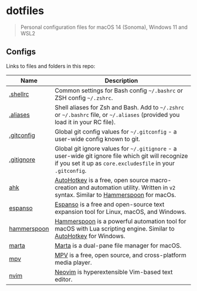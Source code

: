 # dotfiles

> Personal configuration files for macOS 14 (Sonoma), Windows 11 and WSL2

## Configs

Links to files and folders in this repo:

| Name                             | Description                                                                                                                                                                                       |
| -------------------------------- | ------------------------------------------------------------------------------------------------------------------------------------------------------------------------------------------------- |
| [.shellrc](/terminal/.shellrc)   | Common settings for Bash config `~/.bashrc` or ZSH config `~/.zshrc`.                                                                                                                             |
| [.aliases](/terminal/.aliases)   | Shell aliases for Zsh and Bash. Add to `~/.zshrc` or `~/.bashrc` file, or `~/.aliases` (provided you load it in your RC file).                                                                     |
| [.gitconfig](/.gitconfig)        | Global git config values for `~/.gitconfig` - a user-wide config known to git.                                                                                                                    |
| [.gitignore](/.gitignore_global) | Global git ignore values for `~/.gitignore` - a user-wide git ignore file which git will recognize if you set it up as `core.excludesfile` in your `.gitconfig`.                                  |
| [ahk](/ahk)                      | [AutoHotkey](https://www.autohotkey.com/) is a free, open source macro-creation and automation utility. Written in `v2` syntax. Similar to [Hammerspoon](https://www.hammerspoon.org/) for macOs. |
| [espanso](/espanso)              | [Espanso](https://espanso.org/) is a free and open-source text expansion tool for Linux, macOS, and Windows.                                                                                      |
| [hammerspoon](/hammerspoon)      | [Hammerspoon](https://www.hammerspoon.org/) is a powerful automation tool for macOS with Lua scripting engine. Similar to [AutoHotkey](https://www.autohotkey.com/) for Windows.                  |
| [marta](/marta)                  | [Marta](https://marta.sh) is a dual-pane file manager for macOS.                                                                                                                                  |
| [mpv](/mpv)                      | [MPV](https://mpv.io/) is a free, open source, and cross-platform media player.                                                                                                                   |
| [nvim](/nvim)                    | [Neovim](https://neovim.io/) is hyperextensible Vim-based text editor.                                                                                                                            |
